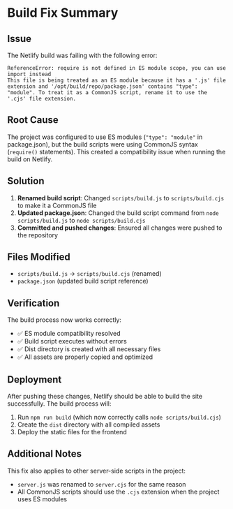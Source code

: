 # Build Fix Summary

## Issue
The Netlify build was failing with the following error:
```
ReferenceError: require is not defined in ES module scope, you can use import instead
This file is being treated as an ES module because it has a '.js' file extension and '/opt/build/repo/package.json' contains "type": "module". To treat it as a CommonJS script, rename it to use the '.cjs' file extension.
```

## Root Cause
The project was configured to use ES modules (`"type": "module"` in package.json), but the build scripts were using CommonJS syntax (`require()` statements). This created a compatibility issue when running the build on Netlify.

## Solution
1. **Renamed build script**: Changed `scripts/build.js` to `scripts/build.cjs` to make it a CommonJS file
2. **Updated package.json**: Changed the build script command from `node scripts/build.js` to `node scripts/build.cjs`
3. **Committed and pushed changes**: Ensured all changes were pushed to the repository

## Files Modified
- `scripts/build.js` → `scripts/build.cjs` (renamed)
- `package.json` (updated build script reference)

## Verification
The build process now works correctly:
- ✅ ES module compatibility resolved
- ✅ Build script executes without errors
- ✅ Dist directory is created with all necessary files
- ✅ All assets are properly copied and optimized

## Deployment
After pushing these changes, Netlify should be able to build the site successfully. The build process will:
1. Run `npm run build` (which now correctly calls `node scripts/build.cjs`)
2. Create the `dist` directory with all compiled assets
3. Deploy the static files for the frontend

## Additional Notes
This fix also applies to other server-side scripts in the project:
- `server.js` was renamed to `server.cjs` for the same reason
- All CommonJS scripts should use the `.cjs` extension when the project uses ES modules